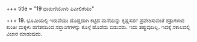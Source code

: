 +++
title = "19 ಧಾರುಣಿಯೊಳು ಪಿಪೀಲಿಕೆಯು"

+++
19. ಭೂಮಿಯಲ್ಲಿ ಇರುವೆಯು ದೊಡ್ಡದಾಗಿ ಕಟ್ಟಿದ ಮನೆಯನ್ನು ಕೃಷ್ಣಸರ್ಪ ಪ್ರವೇಶಿಸುವಂತೆ ಶತ್ರುಗಳಾದ ಕುಂತೀ ಮಕ್ಕಳು ಹಗೆತನದಿಂದ ಸಪ್ತಾಂಗಗಳನ್ನು ಕೊಳ್ಳೆ ಹೊಡೆದು ಬಿಡುವರು. ಇದು ತಪ್ಪುವುದಿಲ್ಲ. ಇದಕ್ಕೆ ಸಕಾಲದಲ್ಲಿ ವಿಚಾರ ಮಾಡುವುದು.